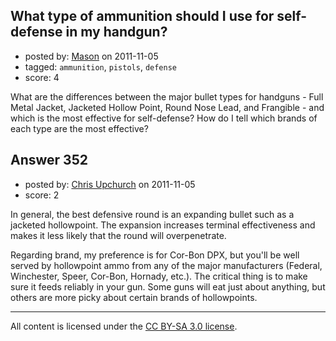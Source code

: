 ## What type of ammunition should I use for self-defense in my handgun?

- posted by: [Mason](https://stackexchange.com/users/-1/19-mason) on 2011-11-05
- tagged: `ammunition`, `pistols`, `defense`
- score: 4

What are the differences between the major bullet types for handguns - Full Metal Jacket, Jacketed Hollow Point, Round Nose Lead, and Frangible - and which is the most effective for self-defense? How do I tell which brands of each type are the most effective?


## Answer 352

- posted by: [Chris Upchurch](https://stackexchange.com/users/-1/79-chris-upchurch) on 2011-11-05
- score: 2

In general, the best defensive round is an expanding bullet such as a jacketed hollowpoint.  The expansion increases terminal effectiveness and makes it less likely that the round will overpenetrate.

Regarding brand, my preference is for Cor-Bon DPX, but you'll be well served by hollowpoint ammo from any of the major manufacturers (Federal, Winchester, Speer, Cor-Bon, Hornady, etc.).  The critical thing is to make sure it feeds reliably in your gun.  Some guns will eat just about anything, but others are more picky about certain brands of hollowpoints.



---

All content is licensed under the [CC BY-SA 3.0 license](https://creativecommons.org/licenses/by-sa/3.0/).

